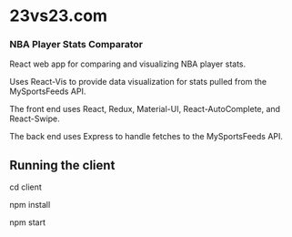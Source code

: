 # 23vs23.com
### NBA Player Stats Comparator
React web app for comparing and visualizing NBA player stats.
  
Uses React-Vis to provide data visualization for stats pulled from the MySportsFeeds API.

The front end uses React, Redux, Material-UI, React-AutoComplete, and React-Swipe.

The back end uses Express to handle fetches to the MySportsFeeds API.

## Running the client
cd client
  
npm install
  
npm start

